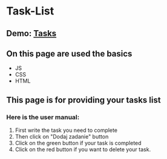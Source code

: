 # Task-List
## Demo: [Tasks](https://dorota87kmiecik.github.io/Task-List/)

## On this page are used the basics 
- JS
- CSS
- HTML 
## This page is for providing your tasks list
### Here is the user manual:

1. First write the task you need to complete
2. Then click on "Dodaj zadanie" button
3. Click on the green button if your task is completed
4. Click on the red button if you want to delete your task. 
